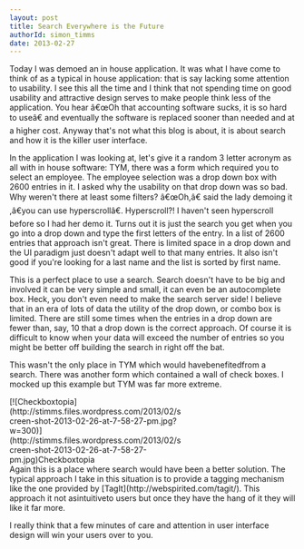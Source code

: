 ```yaml
---
layout: post
title: Search Everywhere is the Future
authorId: simon_timms
date: 2013-02-27
---
```


Today I was demoed an in house application. It was what I have come to think of as a typical in house application: that is say lacking some attention to usability. I see this all the time and I think that not spending time on good usability and attractive design serves to make people think less of the application. You hear â€œOh that accounting software sucks, it is so hard to useâ€ and eventually the software is replaced sooner than needed and at a higher cost. Anyway that's not what this blog is about, it is about search and how it is the killer user interface.

In the application I was looking at, let's give it a random 3 letter acronym as all with in house software: TYM, there was a form which required you to select an employee. The employee selection was a drop down box with 2600 entries in it. I asked why the usability on that drop down was so bad. Why weren't there at least some filters? â€œOh,â€ said the lady demoing it ,â€you can use hyperscrollâ€. Hyperscroll?! I haven't seen hyperscroll before so I had her demo it. Turns out it is just the search you get when you go into a drop down and type the first letters of the entry. In a list of 2600 entries that approach isn't great. There is limited space in a drop down and the UI paradigm just doesn't adapt well to that many entries. It also isn't good if you're looking for a last name and the list is sorted by first name.

This is a perfect place to use a search. Search doesn't have to be big and involved it can be very simple and small, it can even be an autocomplete box. Heck, you don't even need to make the search server side! I believe that in an era of lots of data the utility of the drop down, or combo box is limited. There are still some times when the entries in a drop down are fewer than, say, 10 that a drop down is the correct approach. Of course it is difficult to know when your data will exceed the number of entries so you might be better off building the search in right off the bat.

This wasn't the only place in TYM which would havebenefitedfrom a search. There was another form which contained a wall of check boxes. I mocked up this example but TYM was far more extreme.

<div class="wp-caption aligncenter" id="attachment_2376" style="width: 310px">[![Checkboxtopia](http://stimms.files.wordpress.com/2013/02/screen-shot-2013-02-26-at-7-58-27-pm.jpg?w=300)](http://stimms.files.wordpress.com/2013/02/screen-shot-2013-02-26-at-7-58-27-pm.jpg)Checkboxtopia

</div>Again this is a place where search would have been a better solution. The typical approach I take in this situation is to provide a tagging mechanism like the one provided by [TagIt](http://webspirited.com/tagit/). This approach it not asintuitiveto users but once they have the hang of it they will like it far more.

I really think that a few minutes of care and attention in user interface design will win your users over to you.



